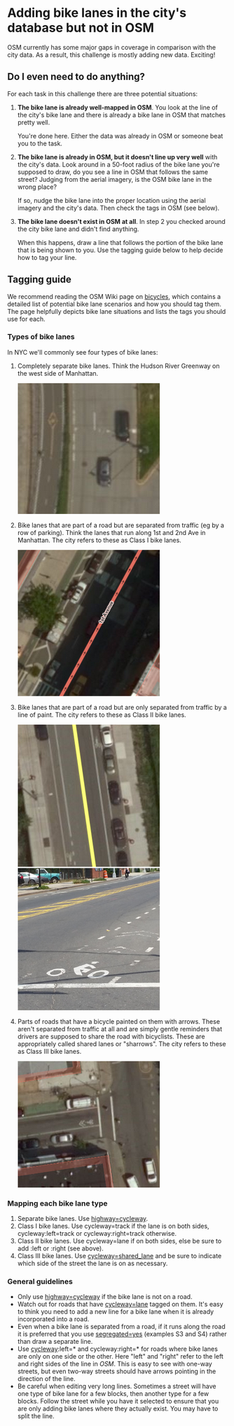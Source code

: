 # Adding bike lanes in the city's database but not in OSM

OSM currently has some major gaps in coverage in comparison with the city data.
As a result, this challenge is mostly adding new data. Exciting!


## Do I even need to do anything?

For each task in this challenge there are three potential situations:

 1. **The bike lane is already well-mapped in OSM**. You look at the line of the
    city's bike lane and there is already a bike lane in OSM that matches pretty
    well.
    
    You're done here. Either the data was already in OSM or someone beat you to
    the task.
 2. **The bike lane is already in OSM, but it doesn't line up very well** with 
    the city's data. Look around in a 50-foot radius of the bike lane you're 
    supposed to draw, do you see a line in OSM that follows the same street? 
    Judging from the aerial imagery, is the OSM bike lane in the wrong place?
    
    If so, nudge the bike lane into the proper location using the aerial imagery
    and the city's data. Then check the tags in OSM (see below).
 3. **The bike lane doesn't exist in OSM at all**. In step 2 you checked around
    the city bike lane and didn't find anything.
    
    When this happens, draw a line that follows the portion of the bike lane
    that is being shown to you. Use the tagging guide below to help decide how 
    to tag your line.


## Tagging guide

We recommend reading the OSM Wiki page on
[bicycles](http://wiki.openstreetmap.org/wiki/Bicycle), which contains a
detailed list of potential bike lane scenarios and how you should tag them. The
page helpfully depicts bike lane situations and lists the tags you should use
for each. 

### Types of bike lanes

In NYC we'll commonly see four types of bike lanes:

 1. Completely separate bike lanes. Think the Hudson River Greenway on the west
    side of Manhattan.
    
    ![Hudson River Greenway](../../images/hudson-river-greenway.png)
 2. Bike lanes that are part of a road but are separated from traffic (eg by a
    row of parking). Think the lanes that run along 1st and 2nd Ave in
    Manhattan. The city refers to these as Class I bike lanes.
    
    ![bike tracks](../../images/bike-track.png)
 3. Bike lanes that are part of a road but are only separated from traffic by a
    line of paint. The city refers to these as Class II bike lanes.
    
    ![bike lanes](../../images/bike-lane.png)
    ![bike lanes](../../images/bike-lane-surface.jpg)
 4. Parts of roads that have a bicycle painted on them with arrows. These aren't
    separated from traffic at all and are simply gentle reminders that drivers
    are supposed to share the road with bicyclists. These are appropriately
    called shared lanes or "sharrows". The city refers to these as Class III
    bike lanes.
    
    ![sharrows](../../images/sharrows.png)

### Mapping each bike lane type

 1. Separate bike lanes. Use [highway=cycleway](http://wiki.openstreetmap.org/wiki/Tag:highway%3Dcycleway).
 2. Class I bike lanes. Use cycleway=track if the lane is on both sides,
    cycleway:left=track or cycleway:right=track otherwise.
 3. Class II bike lanes. Use cycleway=lane if on both sides, else be sure to add
    :left or :right (see above).
 4. Class III bike lanes. Use
    [cycleway=shared_lane](http://wiki.openstreetmap.org/wiki/Proposed_features/shared_lane)
    and be sure to indicate which side of the street the lane is on as
    necessary.

### General guidelines

 * Only use [highway=cycleway](http://wiki.openstreetmap.org/wiki/Tag:highway%3Dcycleway)
   if the bike lane is not on a road.
 * Watch out for roads that have
   [cycleway=lane](http://wiki.openstreetmap.org/wiki/Bicycle#Cycle_lanes_in_oneway_motor_car_roads)
   tagged on them. It's easy to think you need to add a new line for a bike 
   lane when it is already incorporated into a road.
 * Even when a bike lane is separated from a road, if it runs along the road it
   is preferred that you use
   [segregated=yes](http://wiki.openstreetmap.org/wiki/Bicycle#Miscellaneous)
   (examples S3 and S4) rather than draw a separate line.
 * Use [cycleway](http://wiki.openstreetmap.org/wiki/Key:cycleway):left=* and
   cycleway:right=* for roads where bike lanes are only on one side or the
   other. Here "left" and "right" refer to the left and right sides of the 
   line in *OSM*. This is easy to see with one-way streets, but even two-way
   streets should have arrows pointing in the direction of the line.
 * Be careful when editing very long lines. Sometimes a street will have one
   type of bike lane for a few blocks, then another type for a few blocks.
   Follow the street while you have it selected to ensure that you are only
   adding bike lanes where they actually exist. You may have to split the line.
